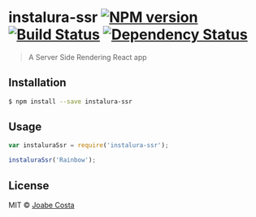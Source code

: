 # instalura-ssr [![NPM version][npm-image]][npm-url] [![Build Status][travis-image]][travis-url] [![Dependency Status][daviddm-image]][daviddm-url]
> A Server Side Rendering React app

## Installation

```sh
$ npm install --save instalura-ssr
```

## Usage

```js
var instaluraSsr = require('instalura-ssr');

instaluraSsr('Rainbow');
```
## License

MIT © [Joabe Costa]()


[npm-image]: https://badge.fury.io/js/instalura-ssr.svg
[npm-url]: https://npmjs.org/package/instalura-ssr
[travis-image]: https://travis-ci.org/joabetc/instalura-ssr.svg?branch=master
[travis-url]: https://travis-ci.org/joabetc/instalura-ssr
[daviddm-image]: https://david-dm.org/joabetc/instalura-ssr.svg?theme=shields.io
[daviddm-url]: https://david-dm.org/joabetc/instalura-ssr
